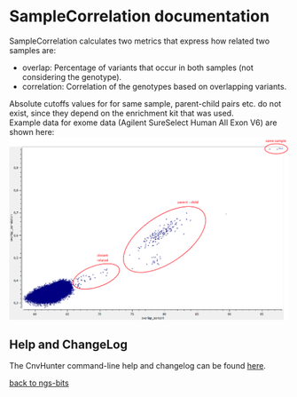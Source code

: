# SampleCorrelation documentation

SampleCorrelation calculates two metrics that express how related two samples are:

 * overlap: Percentage of variants that occur in both samples (not considering the genotype).
 * correlation: Correlation of the genotypes based on overlapping variants.

Absolute cutoffs values for for same sample, parent-child pairs etc. do not exist, since they depend on the enrichment kit that was used.   
Example data for exome data (Agilent SureSelect Human All Exon V6) are shown here:
![sample correlation image](ssHAEv6_sample_correlation.png) 

## Help and ChangeLog

The CnvHunter command-line help and changelog can be found [here](../SampleCorrelation.md).

[back to ngs-bits](https://github.com/imgag/ngs-bits)






